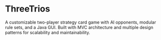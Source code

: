# ThreeTrios
A customizable two-player strategy card game with AI opponents, modular rule sets, and a Java GUI. Built with MVC architecture and multiple design patterns for scalability and maintainability.
